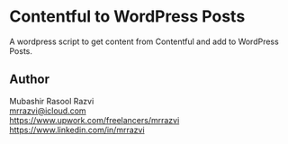 # Contentful to WordPress Posts
A wordpress script to get content from Contentful and add to WordPress Posts.

## Author
Mubashir Rasool Razvi  
mrrazvi@icloud.com  
https://www.upwork.com/freelancers/mrrazvi  
https://www.linkedin.com/in/mrrazvi
